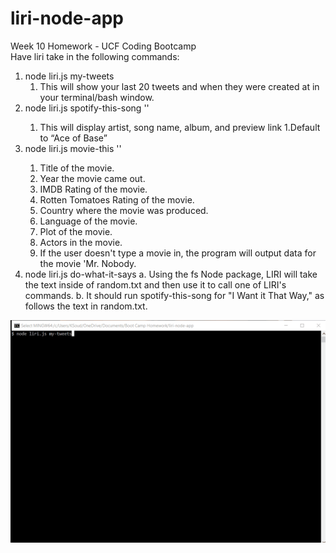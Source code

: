 # liri-node-app
Week 10 Homework - UCF Coding Bootcamp<br>
Have liri take in the following commands:<br>
   1. node liri.js my-tweets
        1. This will show your last 20 tweets and when they were created at in your terminal/bash window.
   1. node liri.js spotify-this-song '<song name here>'
        1. This will display artist, song name, album, and preview link 
        1.Default to “Ace of Base” 
   1. node liri.js movie-this '<movie name here>' 
        1.	 Title of the movie. 
        1.	Year the movie came out. 
        1.	IMDB Rating of the movie. 
        1.	Rotten Tomatoes Rating of the movie. 
        1.	Country where the movie was produced. 
        1.	Language of the movie. 
        1.	Plot of the movie. 
        1.	Actors in the movie. 
        1.	If the user doesn't type a movie in, the program will output data for the movie 'Mr. Nobody. 
   1. node liri.js do-what-it-says
        a.	Using the fs Node package, LIRI will take the text inside of random.txt and then use it to call one of LIRI's commands.
        b.	It should run spotify-this-song for "I Want it That Way," as follows the text in random.txt. 
    
      
      
![LIRI gif](./gif/LIRI.gif)

